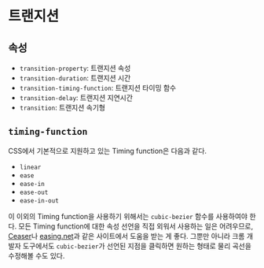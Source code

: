 # 트랜지션

## 속성

* `transition-property`: 트랜지션 속성
* `transition-duration`: 트랜지션 시간
* `transition-timing-function`: 트랜지션 타이밍 함수
* `transition-delay`: 트랜지션 지연시간
* `transition`: 트랜지션 속기형

## `timing-function`

CSS에서 기본적으로 지원하고 있는 Timing function은 다음과 같다.

* `linear`
* `ease`
* `ease-in`
* `ease-out`
* `ease-in-out`

이 이외의 Timing function을 사용하기 위해서는 `cubic-bezier` 함수를 사용하여야 한다. 모든 Timing function에 대한 속성 선언을 직접 외워서 사용하는 일은 어려우므로, [Ceaser](https://matthewlein.com/tools/ceaser)나 [easing.net](https://easings.net/ko)과 같은 사이트에서 도움을 받는 게 좋다. 그뿐만 아니라 크롬 개발자 도구에서도 `cubic-bezier`가 선언된 지점을 클릭하면 원하는 형태로 물리 곡선을 수정해볼 수도 있다.
